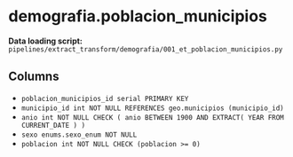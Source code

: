 # demografia.poblacion_municipios

**Data loading script:** `pipelines/extract_transform/demografia/001_et_poblacion_municipios.py`

## Columns

- `poblacion_municipios_id serial PRIMARY KEY`
- `municipio_id int NOT NULL REFERENCES geo.municipios (municipio_id)`
- `anio int NOT NULL CHECK ( anio BETWEEN 1900 AND EXTRACT( YEAR FROM CURRENT_DATE ) )`
- `sexo enums.sexo_enum NOT NULL`
- `poblacion int NOT NULL CHECK (poblacion >= 0)`
